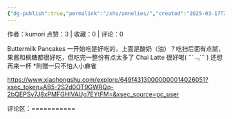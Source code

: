 ```yaml
---
{"dg-publish":true,"permalink":"/xhs/annelies/","created":"2025-03-17T22:10:01.239+08:00","updated":"2025-03-17T22:10:01.239+08:00"}
---
```


作者：kumori
点赞：3   |   收藏：0   |   评论：0

Buttermilk Pancakes 一开始吃是好吃的，上面是酸奶（油）？吃扫后面有点腻，果酱和枫糖都很好吃，但吃完一整份有点太多了
Chai Latte 很好喝( ﻿˶﻿´﹃`˵﻿ ) 还想再来一杯
*附赠一只不怕人小麻雀

https://www.xiaohongshu.com/explore/649f43130000000014026051?xsec_token=AB5-2S2d0OT9GWRQq-2bQEPSy7J8xPMFGHlVAUg7EYtFM=&xsec_source=pc_user

评论区：===========

